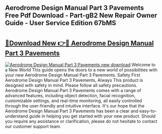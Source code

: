 ## Aerodrome Design Manual Part 3 Pavements Free Pdf Download - Part-gB2 New Repair Owner Guide - User Service Edition 67bMS

# <h2><a href="http://bc53988.oget.top/?id=Aerodrome+Design+Manual+Part+3+Pavements">🔗Download New 👉🔴 Aerodrome Design Manual Part 3 Pavements</a></h2>

[![Aerodrome Design Manual Part 3 Pavements new download](https://i.imgur.com/5g1atiW.png)](http://bc53988.oget.top/?id=Aerodrome+Design+Manual+Part+3+Pavements)
Welcome to a New World This guide opens the doors to a new world of possibilities with your new Aerodrome Design Manual Part 3 Pavements. Safety First Aerodrome Design Manual Part 3 Pavements, Always This product is designed with safety in mind. Please follow all safety precautions. Aerodrome Design Manual Part 3 Pavements comes with a range of advanced features, including object detection, facial recognition, customizable settings, and real-time monitoring, all easily controlled through the user-friendly and intuitive interface. It's our hope that the Aerodrome Design Manual Part 3 Pavements has been a clear and easy-to-understand guide in helping you get started with your new product. Should you require any assistance or clarification, please do not hesitate to contact our customer support team.

